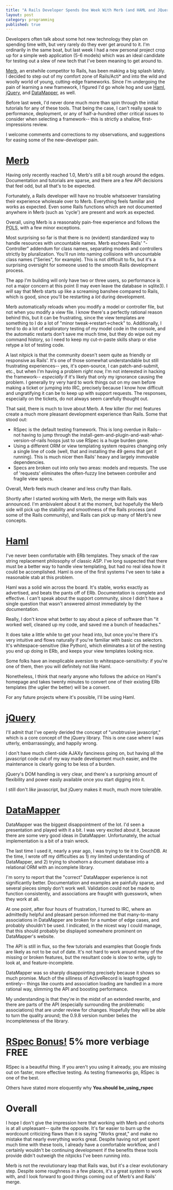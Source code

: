 ```yaml
---
title: "A Rails Developer Spends One Week With Merb (and HAML and JQuery and DataMapper)"
layout: post
category: programming
published: true
---
```

Developers often talk about some hot new technology they plan on spending time with, but very rarely do they ever get around to it.  I'm ordinarily in the same boat, but last week I had a new personal project crop up for a simple web application (5-6 models) which was an ideal candidate for testing out a slew of new tech that I've been meaning to get around to.

[Merb](http://www.merbivore.com/), an erstwhile competitor to Rails, has been making a big splash lately.  I decided to step out of my comfort zone of Rails/Acti* and into the wild and woolly world of young, cutting-edge frameworks.  Since I'm undergoing the pain of learning a new framework, I figured I'd go whole hog and use [Haml](http://haml.hamptoncatlin.com), [jQuery](http://jquery.com/), and [DataMapper](http://datamapper.org/doku.php), as well.

Before last week, I'd never done much more than spin through the initial tutorials for any of these tools.  That being the case, I can't really speak to performance, deployment, or any of half-a-hundred other critical issues to consider when selecting a framework-- this is strictly a shallow, first-impressions review.

I welcome comments and corrections to my observations, and suggestions for easing some of the new-developer pain.

<!-- read more -->
# [Merb](http://www.merbivore.com/)
Having only recently reached 1.0, Merb's still a bit rough around the edges.  Documentation and tutorials are sparse, and there are a few API decisions that feel odd, but all that's to be expected.

Fortunately, a Rails developer will have no trouble whatsoever translating their experience wholesale over to Merb.  Everything feels familiar and works as expected.  Even some Rails functions which are not documented anywhere in Merb (such as 'cycle') are present and work as expected.

Overall, using Merb is a reasonably pain-free experience and follows the <abbr title="Principle of Least Surprise">POLS</abbr>, with a few minor exceptions.

Most surprising so far is that there is no (evident) standardized way to handle resources with uncountable names.  Merb eschews Rails' "-Controller" addendum for class names, separating models and controllers strictly by pluralization.  You'll run into naming collisions with uncountable class names ("Series", for example).  This is not difficult to fix, but it's a surprising oversight for someone used to the smooth Rails development process.

The app I'm building will only have two or three users, so performance is not a major concern at this point (I may even leave the database in sqlite3).  I *will* say that Merb starts up like a screaming banshee compared to Rails, which is good, since you'll be restarting a *lot* during development.  

Merb automatically reloads when you modify a model or controller file, but not when you modify a view file.  I know there's a perfectly rational reason behind this, but it can be frustrating, since the view templates are something to I do a lot of "minor tweak->restart->check" to.  Additionally, I tend to do a lot of exploratory testing of my model code in the console, and the automatic restarts don't save me much time, but they do wipe out my command history, so I need to keep my cut-n-paste skills sharp or else retype a lot of testing code.

A last nitpick is that the community doesn't seem quite as friendly or responsive as Rails'.  It's one of those somewhat understandable but still frustrating experiences-- yes, it's open-source, I can patch-and-submit, etc., but when I'm having a problem *right now,* I'm not interested in hacking the framework-- *especially* if it's likely that only my ignorance causing the problem.  I generally try very hard to work things out on my own before making a ticket or jumping into IRC, precisely because I know how difficult and ungratifying it can be to keep up with support requests.  The responses, especially on the tickets, do not always seem carefully thought out.

That said, there is much to love about Merb.  A few killer (for me) features create a much more pleasant development experience than Rails.  Some that stood out:

* RSpec is the default testing framework.  This is long overdue in Rails-- not having to jump through the install-gem-and-plugin-and-wait-what-version-of-rails hoops just to use RSpec is a huge burden gone.
* Using a different ORM or view templating system requires changing only a single line of code (well, that and installing the 49 gems that get it running).  This is much nicer then Rails' heavy and largely immovable dependencies.
* Specs are broken out into only two areas: models and requests.  The use of 'requests' eliminates the often-fuzzy line between controller and fragile view specs.

Overall, Merb feels much cleaner and less crufty than Rails.

Shortly after I started working with Merb, the merge with Rails was announced.  I'm ambivalent about it at the moment, but hopefully the Merb side will pick up the stability and smoothness of the Rails process (and some of the Rails community), and Rails can pick up many of Merb's new concepts.

# [Haml](http://haml.hamptoncatlin.com/)
I've never been comfortable with ERb templates.  They smack of the raw string replacement philosophy of classic ASP.  I've long suspected that there must be a better way to handle view templating, but had no real idea how it could be accomplished.  Haml is one of the first systems I've seen to take a reasonable stab at this problem.

Haml was a solid win across the board.  It's stable, works exactly as advertised, and beats the pants off of ERb.  Documentation is complete and effective.  I can't speak about the support community, since I didn't have a single question that wasn't answered almost immediately by the documentation.  

Really, I don't know what better to say about a piece of software than "it worked well, cleaned up my code, and saved me a bunch of headaches."

It does take a little while to get your head into, but once you're there it's very intuitive and flows naturally if you're familiar with basic css selectors.  It's whitespace-sensitive (like Python), which eliminates a lot of the nesting you end up doing in ERb, and keeps your view templates looking nice.

Some folks have an inexplicable aversion to whitespace-sensitivity: if you're one of them, then you will definitely not like Haml.

Nonetheless, I think that nearly anyone who follows the advice on Haml's homepage and takes twenty minutes to convert one of their existing ERb templates (the uglier the better) will be a convert.

For any future projects where it's possible, I'll be using Haml.

# [jQuery](http://jquery.com/)
I'll admit that I've openly derided the concept of "unobtrusive javascript," which is a core concept of the jQuery library.  This is one case where I was utterly, embarrassingly, and happily wrong.

I don't have much client-side AJAXy fanciness going on, but having all the javascript code out of my way made development much easier, and the maintenance is clearly going to be less of a burden.

jQuery's DOM handling is very clear, and there's a surprising amount of flexibility and power easily available once you start digging into it.

I still don't *like* javascript, but jQuery makes it much, much more tolerable.

# [DataMapper](http://www.datamapper.org/)
DataMapper was the biggest disappointment of the lot.  I'd seen a presentation and played with it a bit.  I was very excited about it, because there are some very good ideas in DataMapper.  Unfortunately, the actual implementation is a bit of a train wreck.

The last time I used it, nearly a year ago, I was trying to tie it to CouchDB.  At the time, I wrote off my difficulties as 1) my limited understanding of DataMapper, and 2) trying to shoehorn a document database into a relational ORM with an incomplete library.

I'm sorry to report that the "correct" DataMapper experience is not significantly better.  Documentation and examples are painfully sparse, and several pieces simply don't work well.  Validation could not be made to function consistently, and associations are fraught with guesswork, when they work at all.

At one point, after four hours of frustration, I turned to IRC, where an admittedly helpful and pleasant person informed me that many-to-many associations in DataMapper are broken for a number of edge cases, and probably shouldn't be used.  I indicated, in the nicest way I could manage, that this should probably be displayed somewhere prominent on DataMapper's website.

The API is still in flux, so the few tutorials and examples that Google finds are likely as not to be out of date.  It's not hard to work around many of the missing or broken features, but the resultant code is slow to write, ugly to look at, and feature-incomplete.

DataMapper was so sharply disappointing precisely because it shows so much promise.  Much of the silliness of ActiveRecord is leapfrogged entirely-- things like counts and association loading are handled in a more rational way, slimming the API and boosting performance.

My understanding is that they're in the midst of an extended rewrite, and there are parts of the API (especially surrounding the problematic associations) that are under review for changes.  Hopefully they will be able to turn the quality around; the 0.9.8 version number belies the incompleteness of the library.

# [RSpec Bonus!](http://rspec.info/) 5% more verbiage FREE
RSpec is a beautiful thing.  If you aren't you using it already, you are missing out on faster, more effective testing.  As testing frameworks go, RSpec is one of the best.

Others have stated more eloquently why **You.should be\_using\_rspec**

# Overall

I hope I don't give the impression here that working with Merb and cohorts is at all unpleasant-- quite the opposite.  It's far easier to burn up the wordcount criticizing flaws than it is saying "Works great," and make no mistake that nearly everything works great.  Despite having not yet spent much time with these tools, I already have a comfortable workflow, and I certainly wouldn't be continuing development if the benefits these tools provide didn't outweigh the nitpicks I've been running into.

Merb is not the revolutionary leap that Rails was, but it's a clear evolutionary step.  Despite some roughness in a few places, it's a great system to work with, and I look forward to good things coming out of Merb's and Rails' merge.

